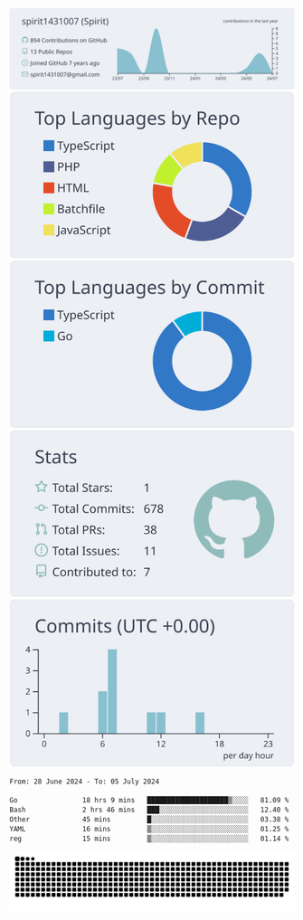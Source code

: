 [![](https://raw.githubusercontent.com/spirit1431007/spirit1431007/master/profile-summary-card-output/nord_bright/0-profile-details.svg)](https://git.io/spiritx)
[![](https://raw.githubusercontent.com/spirit1431007/spirit1431007/master/profile-summary-card-output/nord_bright/1-repos-per-language.svg)](https://git.io/spiritx) [![](https://raw.githubusercontent.com/spirit1431007/spirit1431007/master/profile-summary-card-output/nord_bright/2-most-commit-language.svg)](https://git.io/spiritx)
[![](https://raw.githubusercontent.com/spirit1431007/spirit1431007/master/profile-summary-card-output/nord_bright/3-stats.svg)](https://git.io/spiritx) [![](https://raw.githubusercontent.com/spirit1431007/spirit1431007/master/profile-summary-card-output/nord_bright/4-productive-time.svg)](https://git.io/spiritx)

<!--START_SECTION:waka-->

```txt
From: 28 June 2024 - To: 05 July 2024

Go                18 hrs 9 mins   ████████████████████▒░░░░   81.09 %
Bash              2 hrs 46 mins   ███░░░░░░░░░░░░░░░░░░░░░░   12.40 %
Other             45 mins         █░░░░░░░░░░░░░░░░░░░░░░░░   03.38 %
YAML              16 mins         ▒░░░░░░░░░░░░░░░░░░░░░░░░   01.25 %
reg               15 mins         ▒░░░░░░░░░░░░░░░░░░░░░░░░   01.14 %
```

<!--END_SECTION:waka-->

![contribution](https://github.com/spirit1431007/spirit1431007/blob/output/github-contribution-grid-snake.svg)
